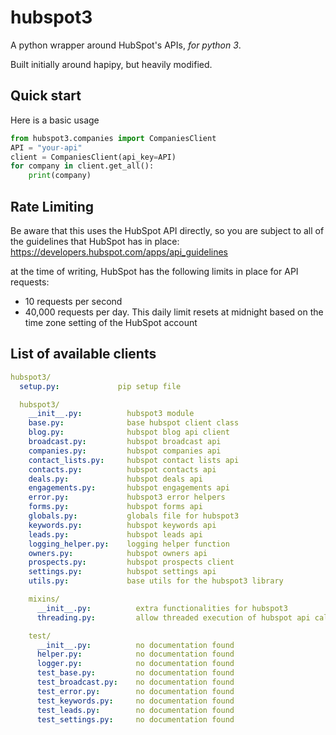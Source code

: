 # hubspot3

A python wrapper around HubSpot\'s APIs, _for python 3_.

Built initially around hapipy, but heavily modified.

## Quick start

Here is a basic usage

```python
from hubspot3.companies import CompaniesClient
API = "your-api"
client = CompaniesClient(api_key=API)
for company in client.get_all():
    print(company)
```

## Rate Limiting

Be aware that this uses the HubSpot API directly, so you are subject to all of the guidelines that HubSpot has in place:
https://developers.hubspot.com/apps/api_guidelines

at the time of writing, HubSpot has the following limits in place for API requests:
- 10 requests per second
- 40,000 requests per day. This daily limit resets at midnight based on the time zone setting of the HubSpot account



## List of available clients

```yaml
hubspot3/
  setup.py:             pip setup file

  hubspot3/
    __init__.py:          hubspot3 module
    base.py:              base hubspot client class
    blog.py:              hubspot blog api client
    broadcast.py:         hubspot broadcast api
    companies.py:         hubspot companies api
    contact_lists.py:     hubspot contact lists api
    contacts.py:          hubspot contacts api
    deals.py:             hubspot deals api
    engagements.py:       hubspot engagements api
    error.py:             hubspot3 error helpers
    forms.py:             hubspot forms api
    globals.py:           globals file for hubspot3
    keywords.py:          hubspot keywords api
    leads.py:             hubspot leads api
    logging_helper.py:    logging helper function
    owners.py:            hubspot owners api
    prospects.py:         hubspot prospects client
    settings.py:          hubspot settings api
    utils.py:             base utils for the hubspot3 library

    mixins/
      __init__.py:          extra functionalities for hubspot3
      threading.py:         allow threaded execution of hubspot api calls

    test/
      __init__.py:          no documentation found
      helper.py:            no documentation found
      logger.py:            no documentation found
      test_base.py:         no documentation found
      test_broadcast.py:    no documentation found
      test_error.py:        no documentation found
      test_keywords.py:     no documentation found
      test_leads.py:        no documentation found
      test_settings.py:     no documentation found
```
